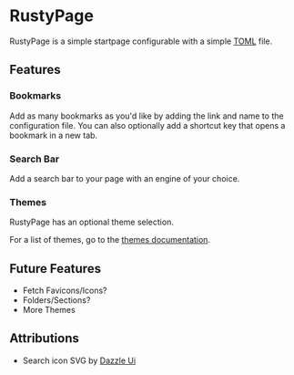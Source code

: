 # RustyPage

RustyPage is a simple startpage configurable with a simple [TOML](https://toml.io/) file.

## Features

### Bookmarks

Add as many bookmarks as you'd like by adding the link and name to the configuration file.
You can also optionally add a shortcut key that opens a bookmark in a new tab.

### Search Bar

Add a search bar to your page with an engine of your choice.

### Themes

RustyPage has an optional theme selection.

For a list of themes, go to the [themes documentation](/docs/themes.md).

## Future Features

- Fetch Favicons/Icons?
- Folders/Sections?
- More Themes

## Attributions

- Search icon SVG by [Dazzle Ui](https://dazzleui.gumroad.com/l/dazzleiconsfree)

